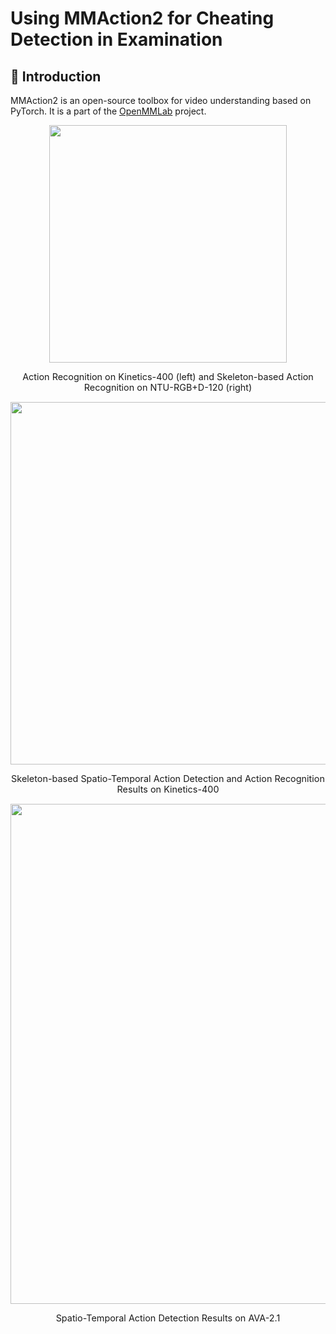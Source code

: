 # Using MMAction2 for Cheating Detection in Examination

## 📖 Introduction

MMAction2 is an open-source toolbox for video understanding based on PyTorch.
It is a part of the [OpenMMLab](http://openmmlab.com/) project.


<div align="center">
  <img src="https://github.com/NGrey9/Cheating-Detection/mmaction2/resources/mmaction2_overview.gif" width="380px">
  <p style="font-size:1.5vw;"> Action Recognition on Kinetics-400 (left) and Skeleton-based Action Recognition on NTU-RGB+D-120 (right)</p>
</div>

<div align="center">
  <img src="https://user-images.githubusercontent.com/30782254/155710881-bb26863e-fcb4-458e-b0c4-33cd79f96901.gif" width="580px"/><br>
    <p style="font-size:1.5vw;">Skeleton-based Spatio-Temporal Action Detection and Action Recognition Results on Kinetics-400</p>
</div>
<div align="center">
  <img src="https://github.com/Ngrey9/Cheating-Detection/mmaction2/resources/spatio-temporal-det.gif" width="800px"/><br>
    <p style="font-size:1.5vw;">Spatio-Temporal Action Detection Results on AVA-2.1</p>
</div>